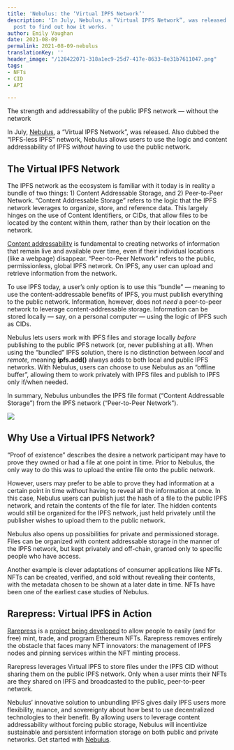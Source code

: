 ```yaml
---
title: 'Nebulus: the ‘Virtual IPFS Network’'
description: 'In July, Nebulus, a “Virtual IPFS Network”, was released. Read this
  post to find out how it works. '
author: Emily Vaughan
date: 2021-08-09
permalink: 2021-08-09-nebulus
translationKey: ''
header_image: "/128422071-318a1ec9-25d7-417e-8633-8e31b7611047.png"
tags:
- NFTs
- CID
- API

---
```

The strength and addressability of the public IPFS network — without the network

In July, [Nebulus](https://nebulus.dev/), a “Virtual IPFS Network”, was released. Also dubbed the “IPFS-less IPFS” network, Nebulus allows users to use the logic and content addressability of IPFS _without_ having to use the public network.

## **The Virtual IPFS Network**

The IPFS network as the ecosystem is familiar with it today is in reality a bundle of two things: 1) Content Addressable Storage, and 2) Peer-to-Peer Network. “Content Addressable Storage” refers to the logic that the IPFS network leverages to organize, store, and reference data. This largely hinges on the use of Content Identifiers, or CIDs, that allow files to be located by the content within them, rather than by their location on the network.

[Content addressability](https://blog.ipfs.eth.link/2021-04-05-storing-nfts-on-ipfs/) is fundamental to creating networks of information that remain live and available over time, even if their individual locations (like a webpage) disappear. “Peer-to-Peer Network” refers to the public, permissionless, global IPFS network. On IPFS, any user can upload and retrieve information from the network.

To use IPFS today, a user’s only option is to use this “bundle” — meaning to use the content-addressable benefits of IPFS, you must publish everything to the public network. Information, however, does not _need_ a peer-to-peer network to leverage content-addressable storage. Information can be stored locally — say, on a personal computer — using the logic of IPFS such as CIDs.

Nebulus lets users work with IPFS files and storage locally _before_ publishing to the public IPFS network (or, never publishing at all). When using the “bundled” IPFS solution, there is no distinction between _local_ and _remote,_ meaning **ipfs.add()** always adds to both local and public IPFS networks. With Nebulus, users can choose to use Nebulus as an “offline buffer”, allowing them to work privately with IPFS files and publish to IPFS only if/when needed.

In summary, Nebulus unbundles the IPFS file format (“Content Addressable Storage”) from the IPFS network (“Peer-to-Peer Network”).  
  
![](../assets/localremote2.png)

## **Why Use a Virtual IPFS Network?**

“Proof of existence” describes the desire a network participant may have to prove they owned or had a file at one point in time. Prior to Nebulus, the only way to do this was to upload the entire file onto the public network.

However, users may prefer to be able to prove they had information at a certain point in time _without_ having to reveal all the information at once. In this case, Nebulus users can publish just the hash of a file to the public IPFS network, and retain the contents of the file for later. The hidden contents would still be organized for the IPFS network, just held privately until the publisher wishes to upload them to the public network.

Nebulus also opens up possibilities for private and permissioned storage. Files can be organized with content addressable storage in the manner of the IPFS network, but kept privately and off-chain, granted only to specific people who have access.

Another example is clever adaptations of consumer applications like NFTs. NFTs can be created, verified, and sold without revealing their contents, with the metadata chosen to be shown at a later date in time. NFTs have been one of the earliest case studies of Nebulus.

## **Rarepress: Virtual IPFS in Action**

[Rarepress](https://rarepress.org/) is a [project being developed](https://twitter.com/skogard) to allow people to easily (and for free) mint, trade, and program Ethereum NFTs. Rarepress removes entirely the obstacle that faces many NFT innovators: the management of IPFS nodes and pinning services within the NFT minting process.

Rarepress leverages Virtual IPFS to store files under the IPFS CID without sharing them on the public IPFS network. Only when a user mints their NFTs are they shared on IPFS and broadcasted to the public, peer-to-peer network.

Nebulus’ innovative solution to unbundling IPFS gives daily IPFS users more flexibility, nuance, and sovereignty about how best to use decentralized technologies to their benefit. By allowing users to leverage content addressability without forcing public storage, Nebulus will incentivize sustainable and persistent information storage on both public and private networks. Get started with [Nebulus](https://nebulus.dev/).
